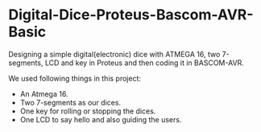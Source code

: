 # Digital-Dice-Proteus-Bascom-AVR-Basic
Designing a simple digital(electronic) dice with ATMEGA 16, two 7-segments, LCD and key in Proteus and then coding it in BASCOM-AVR. 

We used following things in this project:
- An Atmega 16.
- Two 7-segments as our dices. 
- One key for rolling or stopping the dices.
- One LCD to say hello and also guiding the users.

